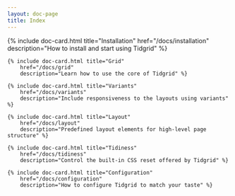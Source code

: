 ```yaml
---
layout: doc-page
title: Index
---
```


<div class="tg-row tg-gap(xl)">
    {% include doc-card.html title="Installation"
        href="/docs/installation"
        description="How to install and start using Tidgrid" %}

    {% include doc-card.html title="Grid"
        href="/docs/grid"
        description="Learn how to use the core of Tidgrid" %}

    {% include doc-card.html title="Variants"
        href="/docs/variants"
        description="Include responsiveness to the layouts using variants" %}

    {% include doc-card.html title="Layout"
        href="/docs/layout"
        description="Predefined layout elements for high-level page structure" %}

    {% include doc-card.html title="Tidiness"
        href="/docs/tidiness"
        description="Control the built-in CSS reset offered by Tidgrid" %}

    {% include doc-card.html title="Configuration"
        href="/docs/configuration"
        description="How to configure Tidgrid to match your taste" %}
</div>
